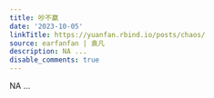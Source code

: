 ```yaml
---
title: 吵不赢
date: '2023-10-05'
linkTitle: https://yuanfan.rbind.io/posts/chaos/
source: earfanfan | 袁凡
description: NA ...
disable_comments: true
---
```

NA ...